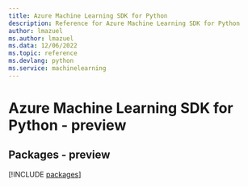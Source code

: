 ```yaml
---
title: Azure Machine Learning SDK for Python
description: Reference for Azure Machine Learning SDK for Python
author: lmazuel
ms.author: lmazuel
ms.data: 12/06/2022
ms.topic: reference
ms.devlang: python
ms.service: machinelearning
---
```

# Azure Machine Learning SDK for Python - preview
## Packages - preview
[!INCLUDE [packages](machine-learning-index.md)]